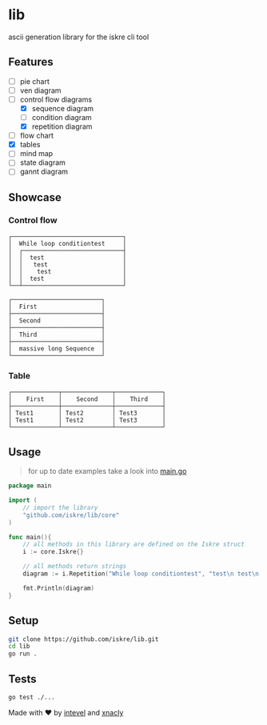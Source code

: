 # lib

ascii generation library for the iskre cli tool

## Features

- [ ] pie chart
- [ ] ven diagram
- [ ] control flow diagrams
  - [x] sequence diagram
  - [ ] condition diagram
  - [x] repetition diagram
- [ ] flow chart
- [x] tables
- [ ] mind map
- [ ] state diagram
- [ ] gannt diagram

## Showcase

### Control flow

```text
┌───────────────────────────────┐
│  While loop conditiontest     │
│  ┌────────────────────────────┤
│  │  test                      │
│  │   test                     │
│  │    test                    │
│  │  test                      │
└──┴────────────────────────────┘

┌─────────────────────────┐
│  First                  │
├─────────────────────────┤
│  Second                 │
├─────────────────────────┤
│  Third                  │
├─────────────────────────┤
│  massive long Sequence  │
└─────────────────────────┘
```

### Table

```text
┌─────────────┬──────────────┬─────────────┐
│    First    │    Second    │    Third    │
├─────────────┼──────────────┼─────────────┤
│ Test1       │ Test2        │ Test3       │
│ Test1       │ Test2        │ Test3       │
└─────────────┴──────────────┴─────────────┘
```

## Usage

> for up to date examples take a look into [main.go](./main.go)

```go
package main

import (
    // import the library
    "github.com/iskre/lib/core"
)

func main(){
    // all methods in this library are defined on the Iskre struct
    i := core.Iskre{}

    // all methods return strings
    diagram := i.Repetition("While loop conditiontest", "test\n test\n  test\ntest")

    fmt.Println(diagram)
}
```

## Setup

```bash
git clone https://github.com/iskre/lib.git
cd lib
go run .
```

## Tests

```bash
go test ./...
```

Made with ❤️ by [intevel](https://github.com/intevel) and [xnacly](https://github.com/xnacly)
